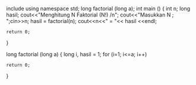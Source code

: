 include <iostream>
using namespace std;
long factorial (long a);
int main () {
    int n;
    long hasil;
    cout<<"Menghitung N Faktorial (N!) /n";
    cout<<"Masukkan N ; ";cin>>n;
    hasil = factorial(n);
    cout<<n<<" = "<< hasil <<endl;

    return 0;
}

long factorial (long a)
{
    long i, hasil = 1;
    for (i=1; i<=a; i++)
  
    return 0;
}
